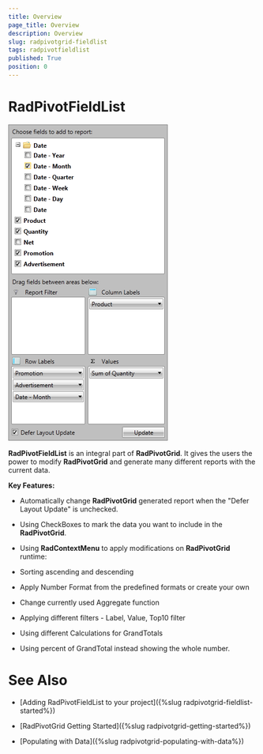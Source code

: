 ```yaml
---
title: Overview
page_title: Overview
description: Overview
slug: radpivotgrid-fieldlist
tags: radpivotfieldlist
published: True
position: 0
---
```


# RadPivotFieldList

![Rad Pivot Field List Getting Started 01](images/RadPivotFieldList_GettingStarted_01.png)

__RadPivotFieldList__ is an integral part of __RadPivotGrid__. It gives the users the power to modify __RadPivotGrid__ and generate many different reports with the current data.

__Key Features:__

* Automatically change __RadPivotGrid__ generated report when the "Defer Layout Update" is unchecked.

* Using CheckBoxes to mark the data you want to include in the __RadPivotGrid__.

* Using __RadContextMenu__ to apply modifications on __RadPivotGrid__ runtime:

* Sorting ascending and descending

* Apply Number Format from the predefined formats or create your own

* Change currently used Aggregate function

* Applying different filters - Label, Value, Top10 filter

* Using different Calculations for GrandTotals

* Using percent of GrandTotal instead showing the whole number.

# See Also

 * [Adding RadPivotFieldList to your project]({%slug radpivotgrid-fieldlist-started%})

 * [RadPivotGrid Getting Started]({%slug radpivotgrid-getting-started%})

 * [Populating with Data]({%slug radpivotgrid-populating-with-data%})
